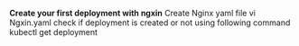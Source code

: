 **Create your first deployment with ngxin**
Create Nginx yaml file 
vi Ngxin.yaml
check if deployment is created or not using following command
     kubectl get deployment
     
